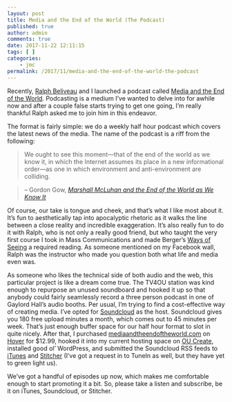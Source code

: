 ```yaml
---
layout: post
title: Media and the End of the World (The Podcast)
published: true
author: admin
comments: true
date: 2017-11-22 12:11:15
tags: [ ]
categories:
    - jmc
permalink: /2017/11/media-and-the-end-of-the-world-the-podcast
---
```

Recently, [Ralph Beliveau][1] and I launched a podcast called [Media and the End of the World][2]. Podcasting is a medium I&#8217;ve wanted to delve into for awhile now and after a couple false starts trying to get one going, I&#8217;m really thankful Ralph asked me to join him in this endeavor.

The format is fairly simple: we do a weekly half hour podcast which covers the latest news of the media. The name of the podcast is a riff from the following:

> We ought to see this moment—that of the end of the world as we know it, in which the Internet assumes its place in a new informational order—as one in which environment and anti-environment are colliding.
  
> – Gordon Gow, [_Marshall McLuhan and the End of the World as We Know It_][3]

Of course, our take is tongue and cheek, and that&#8217;s what I like most about it. It&#8217;s fun to aesthetically tap into apocalyptic rhetoric as it walks the line between a close reality and incredible exaggeration. It&#8217;s also really fun to do it with Ralph, who is not only a really good friend, but who taught the very first course I took in Mass Communications and made Berger&#8217;s [Ways of Seeing][4] a required reading. As someone mentioned on my Facebook wall, Ralph was the instructor who made you question both what life and media even was.

As someone who likes the technical side of both audio and the web, this particular project is like a dream come true. The TV4OU station was kind enough to repurpose an unused soundboard and hooked it up so that anybody could fairly seamlessly record a three person podcast in one of Gaylord Hall&#8217;s audio booths. Per usual, I&#8217;m trying to find a cost-effective way of creating media. I&#8217;ve opted for [Soundcloud][5] as the host. Soundcloud gives you 180 free upload minutes a month, which comes out to 45 minutes per week. That&#8217;s just enough buffer space for our half hour format to slot in quite nicely. After that, I purchased [mediaandtheendoftheworld.com][2] on [Hover][6] for $12.99, hooked it into my current hosting space on [OU Create][7], installed good ol&#8217; WordPress, and submitted the Soundcloud RSS feeds to [iTunes][8] and [Stitcher][9] (I&#8217;ve got a request in to TuneIn as well, but they have yet to green light us).

We&#8217;ve got a handful of episodes up now, which makes me comfortable enough to start promoting it a bit. So, please take a listen and subscribe, be it on iTunes, Soundcloud, or Stitcher.

 [1]: https://twitter.com/ralphbeliveau
 [2]: http://mediaandtheendoftheworld.com
 [3]: https://journals.library.ualberta.ca/esc/index.php/ESC/article/viewFile/10963/8449
 [4]: https://www.amazon.com/Ways-Seeing-Based-Television-Penguin/dp/0140135154
 [5]: http://soundcloud.com
 [6]: http://hover.com
 [7]: http://create.ou.edu
 [8]: https://itunes.apple.com/us/podcast/media-and-the-end-of-the-world/id1311724632
 [9]: https://www.stitcher.com/podcast/media-and-the-end-of-the-world?refid=stpr
